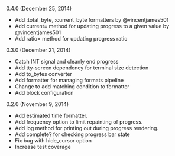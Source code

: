 0.4.0 (December 25, 2014)

* Add :total_byte, :current_byte formatters by @vincentjames501
* Add current= method for updating progress to a given value by @vincentjames501
* Add ratio= method for updating progress ratio

0.3.0 (December 21, 2014)

* Catch INT signal and cleanly end progress
* Add tty-screen dependency for terminal size detection
* Add to_bytes converter
* Add formatter for managing formats pipeline
* Change to add matching condition to formatter
* Add block configuration

0.2.0 (November 9, 2014)

* Add estimated time formatter.
* Add frequency option to limit repainting of progress.
* Add log method for printing out during progress rendering.
* Add complete? for checking progress bar state
* Fix bug with hide_cursor option
* Increase test coverage
